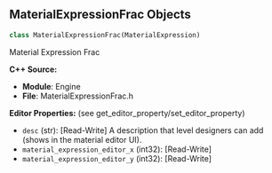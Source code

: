 ## MaterialExpressionFrac Objects

```python
class MaterialExpressionFrac(MaterialExpression)
```

Material Expression Frac

**C++ Source:**

- **Module**: Engine
- **File**: MaterialExpressionFrac.h

**Editor Properties:** (see get_editor_property/set_editor_property)

- ``desc`` (str):  [Read-Write] A description that level designers can add (shows in the material editor UI).
- ``material_expression_editor_x`` (int32):  [Read-Write]
- ``material_expression_editor_y`` (int32):  [Read-Write]

<a id="unreal.MaterialExpressionFresnel"></a>